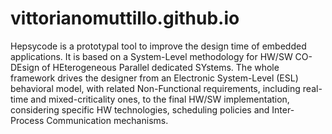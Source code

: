 # vittorianomuttillo.github.io
Hepsycode is a prototypal tool to improve the design time of embedded applications. It is based on a System-Level methodology for HW/SW CO-DEsign of HEterogeneous Parallel dedicated SYstems. The whole framework drives the designer from an Electronic System-Level (ESL) behavioral model, with related Non-Functional requirements, including real-time and mixed-criticality ones, to the final HW/SW implementation, considering specific HW technologies, scheduling policies and Inter-Process Communication mechanisms. 
